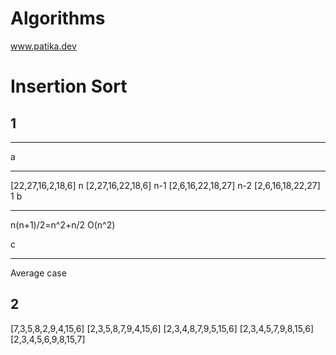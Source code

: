 # Algorithms
www.patika.dev

# Insertion Sort
## 1
***
a
***
[22,27,16,2,18,6]   n
[2,27,16,22,18,6]   n-1 
[2,6,16,22,18,27]   n-2 
[2,6,16,18,22,27]   1
b
***
n(n+1)/2=n^2+n/2
O(n^2)

c
***
Average case

## 2
[7,3,5,8,2,9,4,15,6]
[2,3,5,8,7,9,4,15,6]
[2,3,4,8,7,9,5,15,6]
[2,3,4,5,7,9,8,15,6]
[2,3,4,5,6,9,8,15,7]
